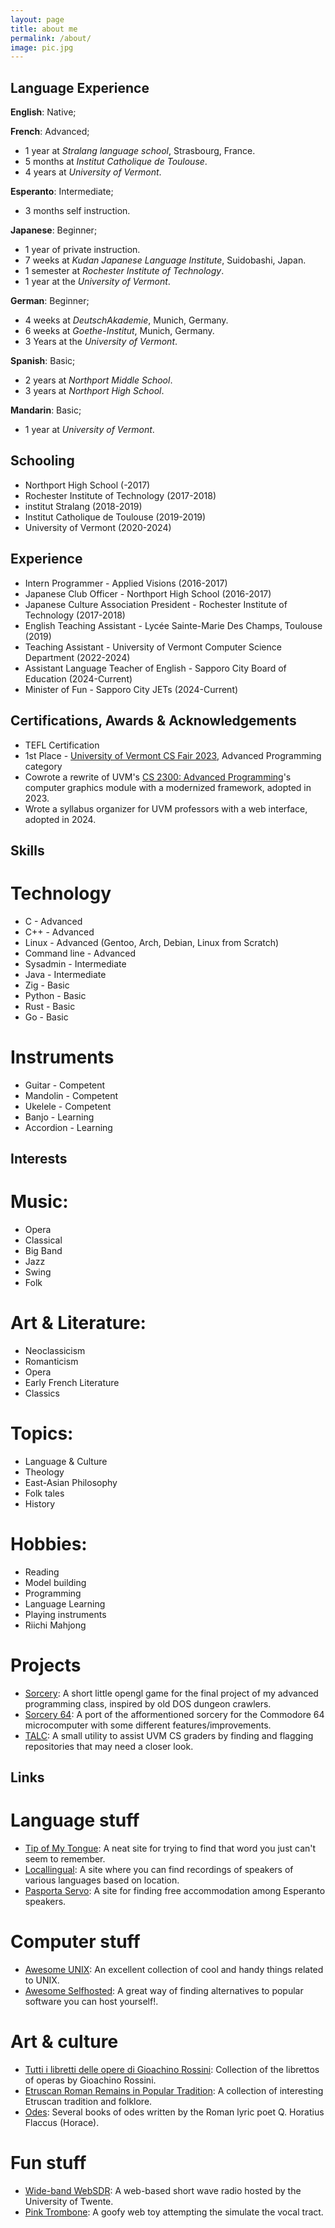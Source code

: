 ```yaml
---
layout: page
title: about me
permalink: /about/
image: pic.jpg
---
```


## Language Experience
**English**: Native; 

**French**: Advanced;
- 1 year at *Stralang language school*, Strasbourg, France.
- 5 months at *Institut Catholique de Toulouse*.
- 4 years at *University of Vermont*.

**Esperanto**: Intermediate;
- 3 months self instruction.

**Japanese**: Beginner;
- 1 year of private instruction.
- 7 weeks at *Kudan Japanese Language Institute*, Suidobashi, Japan.
- 1 semester at *Rochester Institute of Technology*.
- 1 year at the *University of Vermont*.

**German**: Beginner;
- 4 weeks at *DeutschAkademie*, Munich, Germany.
- 6 weeks at *Goethe-Institut*, Munich, Germany.
- 3 Years at the *University of Vermont*.

**Spanish**: Basic;
- 2 years at *Northport Middle School*.
- 3 years at *Northport High School*.

**Mandarin**: Basic;
- 1 year at *University of Vermont*.

## Schooling
- Northport High School (-2017)
- Rochester Institute of Technology (2017-2018)
- institut Stralang (2018-2019)
- Institut Catholique de Toulouse (2019-2019)
- University of Vermont (2020-2024)

## Experience
- Intern Programmer - Applied Visions (2016-2017)
- Japanese Club Officer - Northport High School (2016-2017)
- Japanese Culture Association President - Rochester Institute of Technology (2017-2018)
- English Teaching Assistant - Lycée Sainte-Marie Des Champs, Toulouse (2019)
- Teaching Assistant - University of Vermont Computer Science Department (2022-2024)
- Assistant Language Teacher of English - Sapporo City Board of Education (2024-Current)
- Minister of Fun - Sapporo City JETs (2024-Current)

## Certifications, Awards & Acknowledgements
- TEFL Certification
- 1st Place - [University of Vermont CS Fair 2023](https://www.uvm.edu/news/cems/2023-computer-science-fair), Advanced Programming category
- Cowrote a rewrite of UVM's [CS 2300: Advanced Programming](https://catalogue.uvm.edu/undergraduate/courses/courselist/cs/)'s computer graphics module with a modernized framework, adopted in 2023.
- Wrote a syllabus organizer for UVM professors with a web interface, adopted in 2024.

## Skills 
# Technology
- C - Advanced
- C++ - Advanced
- Linux - Advanced (Gentoo, Arch, Debian, Linux from Scratch)
- Command line - Advanced
- Sysadmin - Intermediate
- Java - Intermediate
- Zig - Basic
- Python - Basic
- Rust - Basic
- Go - Basic

# Instruments
- Guitar - Competent
- Mandolin - Competent
- Ukelele - Competent
- Banjo - Learning
- Accordion - Learning

## Interests

# Music:
- Opera
- Classical
- Big Band
- Jazz
- Swing
- Folk

# Art & Literature:
- Neoclassicism
- Romanticism
- Opera
- Early French Literature
- Classics

# Topics:
- Language & Culture
- Theology
- East-Asian Philosophy
- Folk tales
- History

# Hobbies:
- Reading
- Model building
- Programming
- Language Learning
- Playing instruments
- Riichi Mahjong

# Projects
- [Sorcery](https://github.com/ConnorMilligan/sorcery): A short little opengl game for the final project of my advanced programming class, inspired by old DOS dungeon crawlers.
- [Sorcery 64](https://github.com/ConnorMilligan/sorcery64): A port of the afformentioned sorcery for the Commodore 64 microcomputer with some different features/improvements.
- [TALC](https://github.com/ConnorMilligan/talc): A small utility to assist UVM CS graders by finding and flagging repositories that may need a closer look.

## Links
# Language stuff

- [Tip of My Tongue](https://chir.ag/projects/tip-of-my-tongue/): A neat site for trying to find that word you just can't seem to remember.
- [Locallingual](https://localingual.com/): A site where you can find recordings of speakers of various languages based on location.
- [Pasporta Servo](https://www.pasportaservo.org/): A site for finding free accommodation among Esperanto speakers.

# Computer stuff

- [Awesome UNIX](https://github.com/sirredbeard/Awesome-UNIX): An excellent collection of cool and handy things related to UNIX.
- [Awesome Selfhosted](https://github.com/awesome-selfhosted/awesome-selfhosted): A great way of finding alternatives to popular software you can host yourself!.

# Art & culture

- [Tutti i libretti delle opere di Gioachino Rossini](https://archive.org/details/TuttiILibrettiDelleOpereDiGioachinoRossini/page/n121/mode/2up): Collection of the librettos of operas by Gioachino Rossini.
- [Etruscan Roman Remains in Popular Tradition](https://sacred-texts.com/pag/err/): A collection of interesting Etruscan tradition and folklore.
- [Odes](https://sacred-texts.com/pag/err/): Several books of odes written by the Roman lyric poet Q. Horatius Flaccus (Horace).

# Fun stuff

- [Wide-band WebSDR](http://websdr.ewi.utwente.nl:8901/): A web-based short wave radio hosted by the University of Twente.
- [Pink Trombone](https://dood.al/pinktrombone/): A goofy web toy attempting the simulate the vocal tract.
